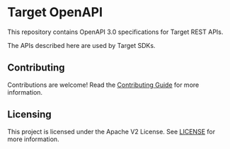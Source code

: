 # Target OpenAPI
This repository contains OpenAPI 3.0 specifications for Target REST APIs.

The APIs described here are used by Target SDKs.

## Contributing

Contributions are welcome! Read the [Contributing Guide](./.github/CONTRIBUTING.md) for more information.

## Licensing

This project is licensed under the Apache V2 License. See [LICENSE](LICENSE) for more information.

